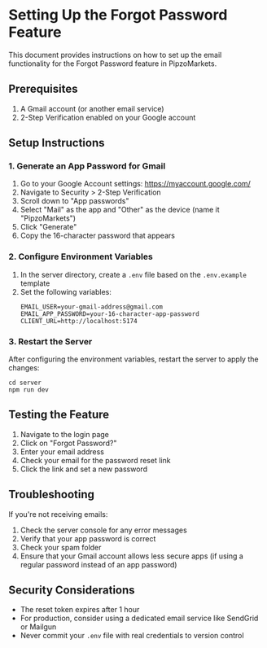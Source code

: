 # Setting Up the Forgot Password Feature

This document provides instructions on how to set up the email functionality for the Forgot Password feature in PipzoMarkets.

## Prerequisites

1. A Gmail account (or another email service)
2. 2-Step Verification enabled on your Google account

## Setup Instructions

### 1. Generate an App Password for Gmail

1. Go to your Google Account settings: https://myaccount.google.com/
2. Navigate to Security > 2-Step Verification
3. Scroll down to "App passwords"
4. Select "Mail" as the app and "Other" as the device (name it "PipzoMarkets")
5. Click "Generate"
6. Copy the 16-character password that appears

### 2. Configure Environment Variables

1. In the server directory, create a `.env` file based on the `.env.example` template
2. Set the following variables:
   ```
   EMAIL_USER=your-gmail-address@gmail.com
   EMAIL_APP_PASSWORD=your-16-character-app-password
   CLIENT_URL=http://localhost:5174
   ```

### 3. Restart the Server

After configuring the environment variables, restart the server to apply the changes:

```
cd server
npm run dev
```

## Testing the Feature

1. Navigate to the login page
2. Click on "Forgot Password?"
3. Enter your email address
4. Check your email for the password reset link
5. Click the link and set a new password

## Troubleshooting

If you're not receiving emails:

1. Check the server console for any error messages
2. Verify that your app password is correct
3. Check your spam folder
4. Ensure that your Gmail account allows less secure apps (if using a regular password instead of an app password)

## Security Considerations

- The reset token expires after 1 hour
- For production, consider using a dedicated email service like SendGrid or Mailgun
- Never commit your `.env` file with real credentials to version control